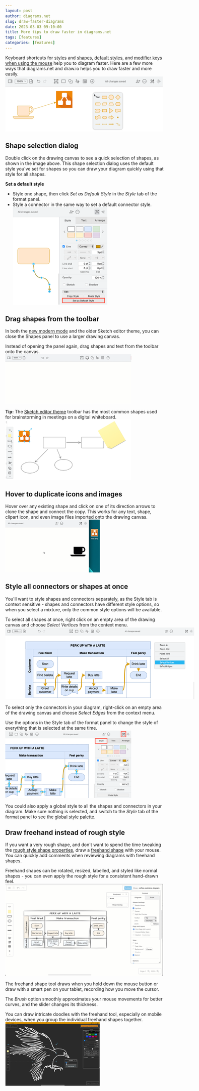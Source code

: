 ```yaml
---
layout: post
author: diagrams.net
slug: draw-faster-diagrams
date: 2023-03-03 09:10:00
title: More tips to draw faster in diagrams.net
tags: [features]
categories: [features]
---
```


Keyboard shortcuts for [styles](/blog/shortcut-styles.html) and [shapes](/blog/shortcut-shape-library.html), [default styles](/blog/default-styles.html), and [modifier keys when using the mouse](/blog/modifier-shortcuts-in-diagrams.html) help you to diagram faster. Here are a few more ways that diagrams.net and draw.io helps you to draw faster and more easily. 
<br /><img src="/assets/img/blog/modern-mode-shape-selection-dialog.png" style="width=100%;max-width:500px;height:auto;" alt="Style a shape and a connector when you start you diagram, set it as the default style, and use the double-click shape selection dialog to quickly draw the rest in the right style in diagrams.net">

## Shape selection dialog

Double click on the drawing canvas to see a quick selection of shapes, as shown in the image above. This shape selection dialog uses the default style you've set for shapes so you can draw your diagram quickly using that style for all shapes. 

**Set a default style**

* Style one shape, then click _Set as Default Style_ in the _Style_ tab of the format panel.  
* Style a connector in the same way to set a default connector style. 
<br /><img src="/assets/img/blog/modern-mode-connector-set-default-style.png" style="width=100%;max-width:300px;height:auto;" alt="Style a shape and a connector when you start you diagram, set it as the default in the Style tab of the format panel in diagrams.net">

## Drag shapes from the toolbar

In both the [new modern mode](/blog/modern-mode-diagrams.html) and the older Sketch editor theme, you can close the Shapes panel to use a larger drawing canvas. 

Instead of opening the panel again, drag shapes and text from the toolbar onto the canvas. 
<br /><img src="/assets/img/blog/modern-mode-shapes-from-toolbar.gif" style="width=100%;max-width:400px;height:auto;" alt="Drag shapes from the toolbars quickly onto the drawing canvas in modern mode and the Sketch editor theme in diagrams.net">

**Tip:** The [Sketch editor theme](/blog/sketch-online-whiteboard.html) toolbar has the most common shapes used for brainstorming in meetings on a digital whiteboard.
<br /><img src="/assets/img/blog/sketch-editor-theme-toolbar.png" style="width=100%;max-width:400px;height:auto;" alt="The sketch editor theme in diagrams.net works well as an online whiteboard, with shapes commonly used in meetings">


## Hover to duplicate icons and images

Hover over any existing shape and click on one of its direction arrows to clone the shape and connect the copy. This works for any text, shape, clipart icon, and even image files imported onto the drawing canvas.
<br /><img src="/assets/img/blog/duplicate-icon-image.gif" style="width=100%;max-width:300px;height:auto;" alt="Use the quick selection on hover to duplicate and connect icons and images in diagrams.net">


## Style all connectors or shapes at once

You'll want to style shapes and connectors separately, as the Style tab is context sensitive - shapes and connectors have different style options, so when you select a mixture, only the common style options will be available.

To select all shapes at once, right click on an empty area of the drawing canvas and choose _Select Vertices_ from the context menu. 
<br /><img src="/assets/img/blog/modern-mode-select-vertices.png" style="width=100%;max-width:600px;height:auto;" alt="Select all shapes or all connectors quickly to style them all at once via the right-click context menu in diagrams.net">

To select only the connectors in your diagram, right-click on an empty area of the drawing canvas and choose _Select Edges_ from the context menu. 

Use the options in the Style tab of the format panel to change the style of everything that is selected at the same time. 
<br /><img src="/assets/img/blog/modern-mode-style-all-edges.png" style="width=100%;max-width:400px;height:auto;" alt="Select all shapes or all connectors quickly to style them all at once via the right-click context menu in diagrams.net">

You could also apply a global style to all the shapes and connectors in your diagram. Make sure nothing is selected, and switch to the _Style_ tab of the format panel to see the [global style palette](/doc/faq/global-style.html).


## Draw freehand instead of rough style

If you want a very rough shape, and don't want to spend the time tweaking the [rough style shape properties](/blog/rough-style#change-properties-to-customise-the-sketch-style), draw a [freehand shape](/blog/freehand-drawing.html) with your mouse. You can quickly add comments when reviewing diagrams with freehand shapes.

Freehand shapes can be rotated, resized, labelled, and styled like normal shapes - you can even apply the rough style for a consistent hand-drawn feel. 
<br /><img src="/assets/img/blog/sketch-ui-freehand-drawing.gif" style="width=100%;max-width:500px;height:auto;" alt="Draw and style a freehand shape">

The freehand shape tool draws when you hold down the mouse button or draw with a smart pen on your tablet, recording how you move the cursor. 

The _Brush_ option smoothly approximates your mouse movements for better curves, and the slider changes its thickness.

You can draw intricate doodles with the freehand tool, especially on mobile devices, when you group the individual freehand shapes together.
<br /><img src="/assets/img/blog/freehand-crow.png" style="width=100%;max-width:300px;height:auto;" alt="Draw complex freehand shapes with the brush tool in diagrams.net">
